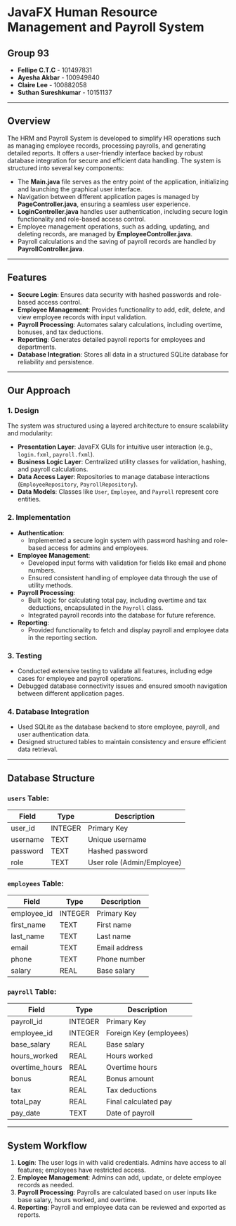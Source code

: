# JavaFX Human Resource Management and Payroll System

## Group 93

- **Fellipe C.T.C** - 101497831
- **Ayesha Akbar** - 100949840
- **Claire Lee** - 100882058
- **Suthan Sureshkumar** - 10151137

---
## Overview

The HRM and Payroll System is developed to simplify HR operations such as managing employee records, processing payrolls, and generating detailed reports. It offers a user-friendly interface backed by robust database integration for secure and efficient data handling. The system is structured into several key components:

- The **Main.java** file serves as the entry point of the application, initializing and launching the graphical user interface.
- Navigation between different application pages is managed by **PageController.java**, ensuring a seamless user experience.
- **LoginController.java** handles user authentication, including secure login functionality and role-based access control.
- Employee management operations, such as adding, updating, and deleting records, are managed by **EmployeeController.java**.
- Payroll calculations and the saving of payroll records are handled by **PayrollController.java**.


---

## Features

- **Secure Login**: Ensures data security with hashed passwords and role-based access control.
- **Employee Management**: Provides functionality to add, edit, delete, and view employee records with input validation.
- **Payroll Processing**: Automates salary calculations, including overtime, bonuses, and tax deductions.
- **Reporting**: Generates detailed payroll reports for employees and departments.
- **Database Integration**: Stores all data in a structured SQLite database for reliability and persistence.

---

## Our Approach

### 1. **Design**
The system was structured using a layered architecture to ensure scalability and modularity:
- **Presentation Layer**: JavaFX GUIs for intuitive user interaction (e.g., `login.fxml`, `payroll.fxml`).
- **Business Logic Layer**: Centralized utility classes for validation, hashing, and payroll calculations.
- **Data Access Layer**: Repositories to manage database interactions (`EmployeeRepository`, `PayrollRepository`).
- **Data Models**: Classes like `User`, `Employee`, and `Payroll` represent core entities.

### 2. **Implementation**
- **Authentication**:
    - Implemented a secure login system with password hashing and role-based access for admins and employees.
- **Employee Management**:
    - Developed input forms with validation for fields like email and phone numbers.
    - Ensured consistent handling of employee data through the use of utility methods.
- **Payroll Processing**:
    - Built logic for calculating total pay, including overtime and tax deductions, encapsulated in the `Payroll` class.
    - Integrated payroll records into the database for future reference.
- **Reporting**:
    - Provided functionality to fetch and display payroll and employee data in the reporting section.

### 3. **Testing**
- Conducted extensive testing to validate all features, including edge cases for employee and payroll operations.
- Debugged database connectivity issues and ensured smooth navigation between different application pages.

### 4. **Database Integration**
- Used SQLite as the database backend to store employee, payroll, and user authentication data.
- Designed structured tables to maintain consistency and ensure efficient data retrieval.

---

## Database Structure

### `users` Table:
| Field         | Type     | Description            |
|---------------|----------|------------------------|
| user_id       | INTEGER  | Primary Key            |
| username      | TEXT     | Unique username        |
| password      | TEXT     | Hashed password        |
| role          | TEXT     | User role (Admin/Employee) |

### `employees` Table:
| Field         | Type     | Description            |
|---------------|----------|------------------------|
| employee_id   | INTEGER  | Primary Key            |
| first_name    | TEXT     | First name             |
| last_name     | TEXT     | Last name              |
| email         | TEXT     | Email address          |
| phone         | TEXT     | Phone number           |
| salary        | REAL     | Base salary            |

### `payroll` Table:
| Field         | Type     | Description            |
|---------------|----------|------------------------|
| payroll_id    | INTEGER  | Primary Key            |
| employee_id   | INTEGER  | Foreign Key (employees)|
| base_salary   | REAL     | Base salary            |
| hours_worked  | REAL     | Hours worked           |
| overtime_hours| REAL     | Overtime hours         |
| bonus         | REAL     | Bonus amount           |
| tax           | REAL     | Tax deductions         |
| total_pay     | REAL     | Final calculated pay   |
| pay_date      | TEXT     | Date of payroll        |

---


## System Workflow

1. **Login**: The user logs in with valid credentials. Admins have access to all features; employees have restricted access.
2. **Employee Management**: Admins can add, update, or delete employee records as needed.
3. **Payroll Processing**: Payrolls are calculated based on user inputs like base salary, hours worked, and overtime.
4. **Reporting**: Payroll and employee data can be reviewed and exported as reports.


